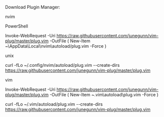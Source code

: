 Download Plugin Manager:

nvim

PowerShell

Invoke-WebRequest -Uri https://raw.githubusercontent.com/junegunn/vim-plug/master/plug.vim -OutFile ( New-Item ~\AppData\Local\nvim\autoload/plug.vim -Force )

unix

curl -fLo ~/.config/nvim/autoload/plug.vim --create-dirs https://raw.githubusercontent.com/junegunn/vim-plug/master/plug.vim

vim

Invoke-WebRequest -Uri https://raw.githubusercontent.com/junegunn/vim-plug/master/plug.vim -OutFile ( New-Item ~\.vim\autoload\plug.vim -Force )

curl -fLo ~/.vim/autoload/plug.vim --create-dirs https://raw.githubusercontent.com/junegunn/vim-plug/master/plug.vim


